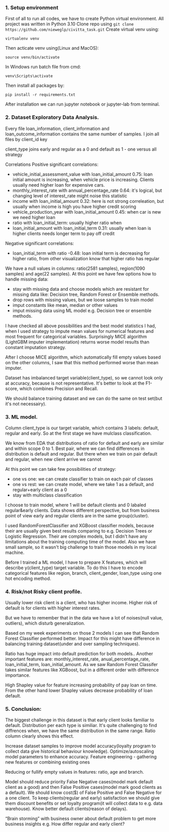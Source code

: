 ### 1. Setup environment

First of all to run all codes, we have to create Python virtual environment.
All project was written in Python 3.10
Clone repo using `git clone https://github.com/nieweglp/civitta_task.git`
Create virtual venv using:

`virtualenv venv`

Then acticate venv using(Linux and MacOS):

`source venv/bin/activate`

In Windows run batch file from cmd:

`venv\Scripts\activate`

Then install all packages by:

`pip install -r requirements.txt`

After installation we can run jupyter notebook or jupyter-lab from terminal.


### 2. Dataset Exploratory Data Analysis.

Every file loan_information, client_information and loan_outcome_information contains the same number of samples. I join all files by client_id key


client_type joins early and regular as a 0 and default as 1 - one versus all strategy

Correlations
Positive significant correlations:
- vehicle_initial_assessment_value with loan_initial_amount 0.75: loan initial amount is increasing, when vehicle price is increasing. Clients usually need higher loan for expensive cars.
- monthly_interest_rate with annual_percentage_rate 0.64: it's logical, but changing level of interest_rate might noise this statistic
- income with loan_initial_amount 0.32: here is not strong correleation, but usually when income is high you have higher credit scoring
- vehicle_production_year with loan_initial_amount 0.45: when car is new we need higher loan 
- ratio with loan_initial_term: usually higher ratio when 
- loan_initial_amount with loan_initial_term 0.31: usually when loan is higher clients needs longer term to pay off credit

Negative significant correlations:
- loan_initial_term with ratio -0.48: loan initial term is decreasing for higher ratio, from other visualization know that higher ratio has regular 


We have a null values in columns: ratio(2581 samples), region(1090 samples) and age(22 samples). 
At this point we have few options how to handle missing data:
- stay with missing data and choose models which are resistant for missing data like: Decision tree, Random Forest or Ensemble methods.
- drop rows with missing values, but we loose samples to train model
- imput constants like mean, median or other values
- imput missing data using ML model e.g. Decision tree or ensemble methods.

I have checked all above possibilities and the best model statistics I had, when I used strategy to impute mean values for numerical features and most frequent for categorical variables. Surprisingly MICE algorithm (LightGBM imputer implementation) returns worse model results than constant imputation strategy.

After I choose MICE algorithm, which automatically fill empty values based on the other columns, I saw that this method performed worse than mean imputer.

Dataset has imbalanced target variable(client_type), so we cannot look only at accuracy, because is not representative. It's better to look at the F1-score, which combines Precision and Recall.

We should balance training dataset and we can do the same on test set(but it's not necessairy).

### 3. ML model.
Column client_type is our target variable, which contains 3 labels: default, regular and early. So at the first stage we have mulclass classification.

We know from EDA that distributions of ratio for default and early are similar and within scope 0 to 1. Best pair, where we can find differences in distribution is default and regular. But there when we train on pair default and regular, when new client arrive we cannot 

At this point we can take few possibilities of strategy:
- one vs one: we can create classifier to train on each pair of classes
- one vs rest: we can create model, where we take 1 as a default, and regular+early client as a 0
- stay with multiclass classification

I choose to train model, where 1 will be default clients and 0 labaled regular&early clients. Data shows different perspective, but from business point of view early and regular clients are in the same group(cluster).

I used RandomForestClassifier and XGBoost classifier models, because their are usually given best results comparing to e.g. Decision Trees or Logistic Regression. Their are complex models, but I didn't have any limitations about the training computing time of the model. Also we have small sample, so it wasn't big challenge to train those models in my local machine.

Before I trained a ML model, I have to prepare X features, which will describe y(client_type) target variable. To do this I have to encode categorical features like region, branch, client_gender, loan_type using one hot encoding method.

### 4. Risk/not Risky client profile.

Usually lower risk client is a client, who has higher income.
Higher risk of default is for clients with higher interest rates.

But we have to remember that in the data we have a lot of noises(null value, outliers), which disturb generalization.

Based on my week experiments on those 2 models I can see that Random Forest Classifier performed better. Impact for this might have difference in balancing training dataset(under and over sampling techniques). 

Ratio has huge impact into default prediction for both models.. Another important features are: monthly_interest_rate, anual_percentage_rate, loan_initial_term, loan_initial_amount. As we saw Random Forest Classifer takes similar features like XGBoost, but in a different order with difference importance.

High Shapley value for feature increasing probability of pay loan on time. From the other hand lower Shapley values decrease probability of loan default.


### 5. Conclusion:

The biggest challenge in this dataset is that early client looks familiar to default. Distribution per each type is similiar. It's quite challenging to find diffrences when, we have the same distribution in the same range. Ratio column clearly shows this effect. 

Increase dataset samples to improve model accuracy(loyalty program to collect data give historical behaviour knowledge).
Optimize/autoscaling model parameters to enhance accuracy.
Feature engineering - gathering new features or combining existing ones

Reducing or fullify empty values in features: ratio, age and branch.

Model should reduce priority False Negative cases(model mark default client as a good) and then False Positive cases(model mark good clients as a default).
We should know cost($) of False Positive and False Negative for a one client.
To keep clients(regular and early) satisfaction we should give them discount benefits or set loyalty program(it will collect data to e.g. data warehouse).
Know better default clients(reason of delays).

“Brain storming” with business owner about default problem to get more business insights e.g. How differ regular and early client?

